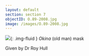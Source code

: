 ```yaml
---
layout: default
section: section 7
objectID: O.89-2008.jpg
image: /images/O.89-2008.jpg
---
```

![]({{site.baseurl}}/images/O.89-2008.jpg){: .img-fluid }
<em>Okina</em> (old man) mask

Given by Dr Roy Hull

